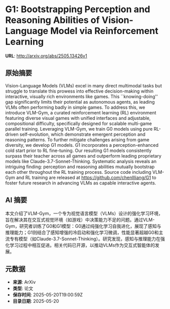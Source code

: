 # G1: Bootstrapping Perception and Reasoning Abilities of Vision-Language Model via Reinforcement Learning

**URL**: http://arxiv.org/abs/2505.13426v1

## 原始摘要

Vision-Language Models (VLMs) excel in many direct multimodal tasks but
struggle to translate this prowess into effective decision-making within
interactive, visually rich environments like games. This ``knowing-doing'' gap
significantly limits their potential as autonomous agents, as leading VLMs
often performing badly in simple games. To address this, we introduce VLM-Gym,
a curated reinforcement learning (RL) environment featuring diverse visual
games with unified interfaces and adjustable, compositional difficulty,
specifically designed for scalable multi-game parallel training. Leveraging
VLM-Gym, we train G0 models using pure RL-driven self-evolution, which
demonstrate emergent perception and reasoning patterns. To further mitigate
challenges arising from game diversity, we develop G1 models. G1 incorporates a
perception-enhanced cold start prior to RL fine-tuning. Our resulting G1 models
consistently surpass their teacher across all games and outperform leading
proprietary models like Claude-3.7-Sonnet-Thinking. Systematic analysis reveals
an intriguing finding: perception and reasoning abilities mutually bootstrap
each other throughout the RL training process. Source code including VLM-Gym
and RL training are released at https://github.com/chenllliang/G1 to foster
future research in advancing VLMs as capable interactive agents.


## AI 摘要

本文介绍了VLM-Gym，一个专为视觉语言模型（VLMs）设计的强化学习环境，旨在解决其在交互式视觉环境（如游戏）中决策能力不足的问题。通过VLM-Gym，研究者训练了G0和G1模型：G0通过纯强化学习自我进化，展现了感知与推理能力；G1则结合了感知增强的冷启动和强化学习微调，性能显著超越G0和主流专有模型（如Claude-3.7-Sonnet-Thinking）。研究发现，感知与推理能力在强化学习过程中相互促进。相关代码已开源，以推动VLMs作为交互式智能体的发展。

## 元数据

- **来源**: ArXiv
- **类型**: 论文
- **保存时间**: 2025-05-20T19:00:59Z
- **目录日期**: 2025-05-20
